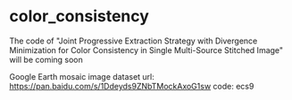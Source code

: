 # color_consistency
The code of "Joint Progressive Extraction Strategy with Divergence Minimization for Color Consistency in Single Multi-Source Stitched Image" will be coming soon

Google Earth mosaic image dataset
url: https://pan.baidu.com/s/1Ddeyds9ZNbTMockAxoG1sw code: ecs9
